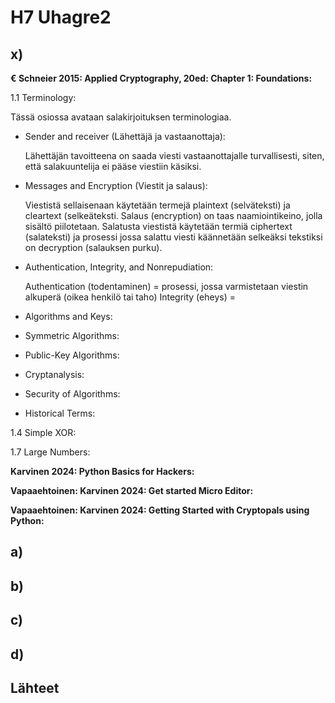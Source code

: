 # H7 Uhagre2

## x) 

**€ Schneier 2015: Applied Cryptography, 20ed: Chapter 1: Foundations:**

1.1 Terminology:

Tässä osiossa avataan salakirjoituksen terminologiaa.

- Sender and receiver (Lähettäjä ja vastaanottaja):

    Lähettäjän tavoitteena on saada viesti vastaanottajalle turvallisesti, siten, että salakuuntelija ei pääse      viestiin käsiksi.

- Messages and Encryption (Viestit ja salaus):
    
    Viestistä sellaisenaan käytetään termejä plaintext (selväteksti) ja cleartext (selkeäteksti. Salaus             (encryption) on taas naamiointikeino, jolla sisältö piilotetaan. Salatusta viestistä käytetään termiä           ciphertext (salateksti) ja prosessi jossa salattu viesti käännetään selkeäksi tekstiksi on decryption           (salauksen purku).

- Authentication, Integrity, and Nonrepudiation:

    Authentication (todentaminen) = prosessi, jossa varmistetaan viestin alkuperä (oikea henkilö tai taho)
    Integrity (eheys) = 
    

- Algorithms and Keys:

- Symmetric Algorithms:

- Public-Key Algorithms:

- Cryptanalysis:

- Security of Algorithms:

- Historical Terms:

1.4 Simple XOR:

1.7 Large Numbers:

**Karvinen 2024: Python Basics for Hackers:**

**Vapaaehtoinen: Karvinen 2024: Get started Micro Editor:**

**Vapaaehtoinen: Karvinen 2024: Getting Started with Cryptopals using Python:**

## a)

## b)

## c)

## d)

## Lähteet


